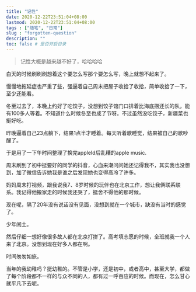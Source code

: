 ```yaml
---
title: "记性"
date: 2020-12-22T23:51:04+08:00
lastmod: 2020-12-22T23:51:04+08:00
tags : ["随笔", "日常"]
slug : "forgotten-question"
description: ""
toc: false # 是否开启目录
---
```


> 记性大概是越来越不好了，哈哈哈哈

白天的时候刷刷刷想着这个要怎么写那个要怎么写，晚上就想不起来了。

慢慢地拖延症也严重了些，强逼着自己周末把屋子收拾了收拾，简单收拾了一下，至少还能看。

冬至过去了，本晚上约好了吃饺子，没想到饺子馆门口排着比海底捞还长的队，能有100多人等着。不知道什么时候冬至也成了节呀。不过虽然没吃饺子，新疆菜也挺好吃。



昨晚逼着自己23点躺下，结果1点半才睡着。每天听着歌睡觉，结果被自己的歌吵醒了。

于是用了一下午时间整理了换完appleId后乱糟的apple music.


周末刷到了初中挺要好的同学的抖音，心血来潮问问她还记得我不，其实我也没想到，加了微信告诉她我是谁之后发现她也变得高冷了许多。


妈妈周末打视频，跟我说我7、8岁时候的玩伴也在北京工作，想让我俩联系联系。我记得他搬家走的时候我还哭了，挺舍不得他的那时候。

现在呢，隔了20年没有说话没有见面，没想到就在一个城市，缺没有当时的感觉了。


少年闰土。


然后仔细一想好像很多故人都在北京打拼了。高考填志愿的时候，全班就我一个人来了北京。没想到现在好多人都在啊。


时间匆匆如旅。


当年的我幼稚吗？挺幼稚的。不管是小学，还是初中，或者高中，甚至大学，都做了每个阶段都不一样的与众不同的人，都有过一呼百应的时候。而现在，怎么甘心就平凡下去呢。
